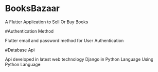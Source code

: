 # BooksBazaar

A Flutter Application to Sell Or Buy Books

#Authentication Method

Flutter email and password method for User Authentication 

#Database Api 

Api developed in latest web technology Django in Python Language Using Python Language 